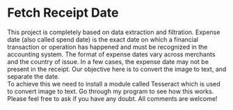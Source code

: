 # Fetch Receipt Date
This project is completely based on data extraction and filtration. 
Expense date (also called spend date) is the exact date on which a financial transaction or operation has happened and must be recognized in the accounting system. 
The format of expense dates vary across merchants and the country of issue. In a few cases, the expense date may not be present in the receipt. 
Our objective here is to convert the image to text, and separate the date.   
To achieve this we need to install a module called Tesseract which is used to convert image to text. 
Go through my program to see how this works. 
Please feel free to ask if you have any doubt. All comments are welcome! 

